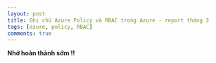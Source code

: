 ```yaml
---
layout: post
title: Ghi chú Azure Policy và RBAC trong Azure - report tháng 3
tags: [azure, policy, RBAC]
comments: true
---
```


**Nhớ hoàn thành sớm !!**
